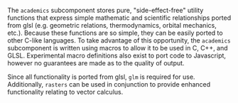 The `academics` subcomponent stores pure, "side-effect-free" utility functions that express simple mathematic and scientific relationships ported from glsl (e.g. geometric relations, thermodynamics, orbital mechanics, etc.). Because these functions are so simple, they can be easily ported to other C-like languages. To take advantage of this opportunity, the `academics` subcomponent is written using macros to allow it to be used in C, C++, and GLSL. Experimental macro definitions also exist to port code to Javascript, however no guarantees are made as to the quality of output. 

Since all functionality is ported from glsl, `glm` is required for use. Additionally, `rasters` can be used in conjunction to provide enhanced functionality relating to vector calculus. 
